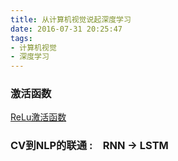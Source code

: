 ```yaml
---
title: 从计算机视觉说起深度学习
date: 2016-07-31 20:25:47
tags:
- 计算机视觉
- 深度学习
---
```


<!--more-->

### 激活函数

[ReLu激活函数](http://www.cnblogs.com/neopenx/p/4453161.html)

### CV到NLP的联通 :　RNN -> LSTM










